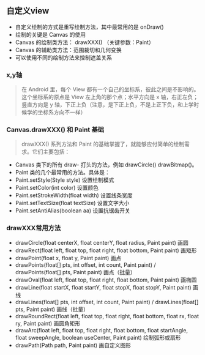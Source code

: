 ## 自定义view
* 自定义绘制的方式是重写绘制方法，其中最常用的是 onDraw()
* 绘制的关键是 Canvas 的使用
* Canvas 的绘制类方法： drawXXX() （关键参数：Paint）
* Canvas 的辅助类方法：范围裁切和几何变换
* 可以使用不同的绘制方法来控制遮盖关系

### x,y轴
> 在 Android 里，每个 View 都有一个自己的坐标系，彼此之间是不影响的。这个坐标系的原点是 View 左上角的那个点；水平方向是 x 轴，右正左负；竖直方向是 y 轴，下正上负（注意，是下正上负，不是上正下负，和上学时候学的坐标系方向不一样）

### Canvas.drawXXX() 和 Paint 基础

> drawXXX() 系列方法和 Paint 的基础掌握了，就能够应付简单的绘制需求。它们主要包括：

* Canvas 类下的所有 draw- 打头的方法，例如 drawCircle() drawBitmap()。
* Paint 类的几个最常用的方法。具体是：
* Paint.setStyle(Style style) 设置绘制模式
* Paint.setColor(int color) 设置颜色
* Paint.setStrokeWidth(float width) 设置线条宽度
* Paint.setTextSize(float textSize) 设置文字大小
* Paint.setAntiAlias(boolean aa) 设置抗锯齿开关

### drawXXX常用方法
* drawCircle(float centerX, float centerY, float radius, Paint paint) 画圆
* drawRect(float left, float top, float right, float bottom, Paint paint) 画矩形
* drawPoint(float x, float y, Paint paint) 画点
* drawPoints(float[] pts, int offset, int count, Paint paint) / drawPoints(float[] pts, Paint paint) 画点（批量）
* drawOval(float left, float top, float right, float bottom, Paint paint) 画椭圆
* drawLine(float startX, float startY, float stopX, float stopY, Paint paint) 画线
* drawLines(float[] pts, int offset, int count, Paint paint) / drawLines(float[] pts, Paint paint) 画线（批量）
* drawRoundRect(float left, float top, float right, float bottom, float rx, float ry, Paint paint) 画圆角矩形
* drawArc(float left, float top, float right, float bottom, float startAngle, float sweepAngle, boolean useCenter, Paint paint) 绘制弧形或扇形
* drawPath(Path path, Paint paint) 画自定义图形
